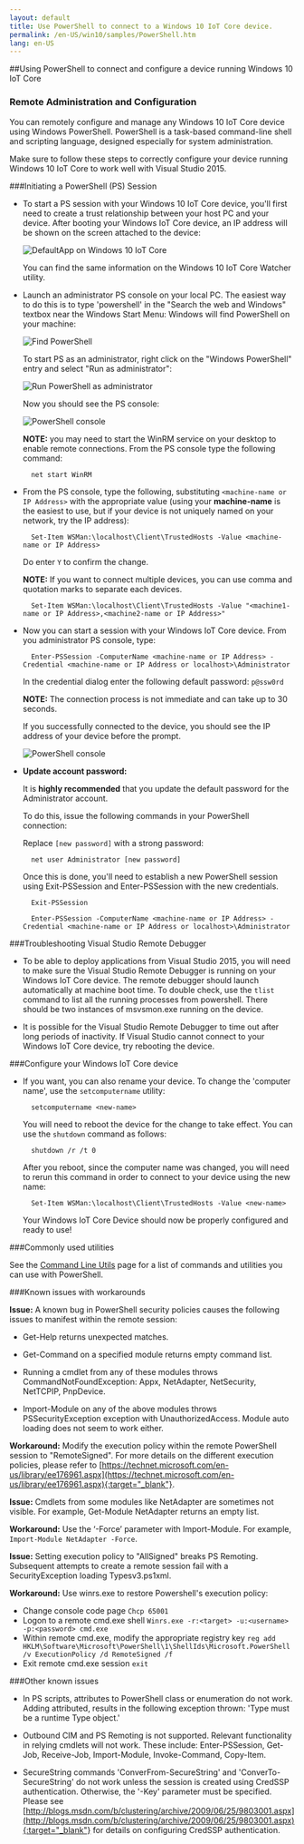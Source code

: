```yaml
---
layout: default
title: Use PowerShell to connect to a Windows 10 IoT Core device.
permalink: /en-US/win10/samples/PowerShell.htm
lang: en-US
---
```


##Using PowerShell to connect and configure a device running Windows 10 IoT Core

### Remote Administration and Configuration
You can remotely configure and manage any Windows 10 IoT Core device using Windows PowerShell. PowerShell is a task-based command-line shell and scripting language, designed especially for system administration.

Make sure to follow these steps to correctly configure your device running Windows 10 IoT Core to work well with Visual Studio 2015.

###Initiating a PowerShell (PS) Session
* To start a PS session with your Windows 10 IoT Core device, you'll first need to create a trust relationship between your host PC and your device. After booting your Windows IoT Core device, an IP address will be shown on the screen attached to the device:

    ![DefaultApp on Windows 10 IoT Core]({{site.baseurl}}/images/DefaultApp.png)

    You can find the same information on the Windows 10 IoT Core Watcher utility.

* Launch an administrator PS console on your local PC. The easiest way to do this is to type 'powershell' in the "Search the web and Windows" textbox near the Windows Start Menu: Windows will find PowerShell on your machine:

    ![Find PowerShell]({{site.baseurl}}/images/powershell/start-ps.png)

    To start PS as an administrator, right click on the "Windows PowerShell" entry and select "Run as administrator":

    ![Run PowerShell as administrator]({{site.baseurl}}/images/powershell/start-ps2.png)

    Now you should see the PS console:

    ![PowerShell console]({{site.baseurl}}/images/powershell/ps.PNG)

	**NOTE:** you may need to start the WinRM service on your desktop to enable remote connections. From the PS console type the following command:

        net start WinRM

* From the PS console, type the following, substituting `<machine-name or IP Address>` with the appropriate value (using your **machine-name** is the easiest to use, but if your device is not uniquely named on your network, try the IP address):

        Set-Item WSMan:\localhost\Client\TrustedHosts -Value <machine-name or IP Address>

    Do enter `Y` to confirm the change.

	**NOTE:** If you want to connect multiple devices, you can use comma and quotation marks to separate each devices.
        
        Set-Item WSMan:\localhost\Client\TrustedHosts -Value "<machine1-name or IP Address>,<machine2-name or IP Address>"
	
* Now you can start a session with your Windows IoT Core device. From you administrator PS console, type:

        Enter-PSSession -ComputerName <machine-name or IP Address> -Credential <machine-name or IP Address or localhost>\Administrator

    In the credential dialog enter the following default password: `p@ssw0rd`
    
  **NOTE:** The connection process is not immediate and can take up to 30 seconds.

    If you successfully connected to the device, you should see the IP address of your device before the prompt.

    ![PowerShell console]({{site.baseurl}}/images/powershell/ps_device.png)

* **Update account password:**

	It is **highly recommended** that you update the default password for the Administrator account.

    To do this, issue the following commands in your PowerShell connection:

    Replace `[new password]` with a strong password:

        net user Administrator [new password]
        
    Once this is done, you'll need to establish a new PowerShell session using Exit-PSSession and Enter-PSSession with the new credentials.
    
    	Exit-PSSession
    	
    	Enter-PSSession -ComputerName <machine-name or IP Address> -Credential <machine-name or IP Address or localhost>\Administrator

###Troubleshooting Visual Studio Remote Debugger

* To be able to deploy applications from Visual Studio 2015, you will need to make sure the Visual Studio Remote Debugger is running on your Windows IoT Core device. The remote debugger should launch automatically at machine boot time. To double check, use the `tlist` command to list all the running processes from powershell. There should be two instances of msvsmon.exe running on the device.

* It is possible for the Visual Studio Remote Debugger to time out after long periods of inactivity.  If Visual Studio cannot connect to your Windows IoT Core device, try rebooting the device.

###Configure your Windows IoT Core device

* If you want, you can also rename your device. To change the 'computer name', use the `setcomputername` utility:

        setcomputername <new-name>

    You will need to reboot the device for the change to take effect. You can use the `shutdown` command as follows:

        shutdown /r /t 0

    After you reboot, since the computer name was changed, you will need to rerun this command in order to connect to your device using the new name:

        Set-Item WSMan:\localhost\Client\TrustedHosts -Value <new-name>
        
    Your Windows IoT Core Device should now be properly configured and ready to use!

###Commonly used utilities

See the [Command Line Utils]({{site.baseurl}}/{{page.lang}}/win10/tools/CommandLineUtils.htm) page for a list of commands and utilities you can use with PowerShell.

###Known issues with workarounds

**Issue:** A known bug in PowerShell security policies causes the following issues to manifest within the remote session:

* Get-Help returns unexpected matches.

* Get-Command on a specified module returns empty command list.

* Running a cmdlet from any of these modules throws CommandNotFoundException: Appx, NetAdapter, NetSecurity, NetTCPIP, PnpDevice.

* Import-Module on any of the above modules throws PSSecurityException exception with UnauthorizedAccess. Module auto loading does not seem to work either.

**Workaround:** Modify the execution policy within the remote PowerShell session to "RemoteSigned". For more details on the different execution policies, please refer to [https://technet.microsoft.com/en-us/library/ee176961.aspx](https://technet.microsoft.com/en-us/library/ee176961.aspx){:target="_blank"}.

**Issue:** Cmdlets from some modules like NetAdapter are sometimes not visible. For example, Get-Module NetAdapter returns an empty list. 

**Workaround:** Use the ‘-Force’ parameter with Import-Module. For example, `Import-Module NetAdapter -Force`.

**Issue:** Setting execution policy to "AllSigned" breaks PS Remoting. Subsequent attempts to create a remote session fail with a SecurityException loading Typesv3.ps1xml. 

**Workaround:** Use winrs.exe to restore Powershell's execution policy:

* Change console code page `Chcp 65001`
* Logon to a remote cmd.exe shell `Winrs.exe -r:<target> -u:<username> -p:<password> cmd.exe`
* Within remote cmd.exe, modify the appropriate registry key `reg add HKLM\Software\Microsoft\PowerShell\1\ShellIds\Microsoft.PowerShell /v ExecutionPolicy /d RemoteSigned /f`
* Exit remote cmd.exe session `exit`

###Other known issues

* In PS scripts, attributes  to PowerShell class or enumeration do not work. Adding attributed, results in the following exception thrown: 'Type must be a runtime Type object.'

* Outbound CIM and PS Remoting is not supported. Relevant functionality in relying cmdlets will not work. These include: Enter-PSSession, Get-Job, Receive-Job, Import-Module, Invoke-Command, Copy-Item.

* SecureString commands 'ConverFrom-SecureString' and 'ConverTo-SecureString' do not work unless the session is created using CredSSP authentication. Otherwise, the '-Key' parameter must be specified. Please see [http://blogs.msdn.com/b/clustering/archive/2009/06/25/9803001.aspx](http://blogs.msdn.com/b/clustering/archive/2009/06/25/9803001.aspx){:target="_blank"} for details on configuring CredSSP authentication.
